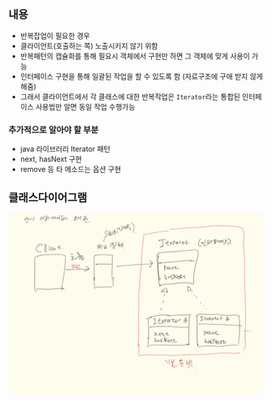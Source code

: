## 내용
- 반복잡업이 필요한 경우
- 클라이언트(호출하는 쪽) 노출시키지 않기 위함
- 반복패턴의 캡슐화를 통해 필요시 객체에서 구현만 하면 그 객체에 맞게 사용이 가능
- 인터페이스 구현을 통해 일괄된 작업을 할 수 있도록 함 (자료구조에 구애 받지 않게 해줌)
- 그래서 클라이언트에서 각 클래스에 대한 반복작업은 `Iterator`라는 통합된 인터페이스 사용법만 알면 동일 작업 수행가능

### 추가적으로 알아야 할 부분
- java 라이브러리 Iterator 패턴
- next, hasNext 구현
- remove 등 타 메소드는 옵션 구현


## 클래스다이어그램
![Iterator 클래스다이어그램](iterator.png)
